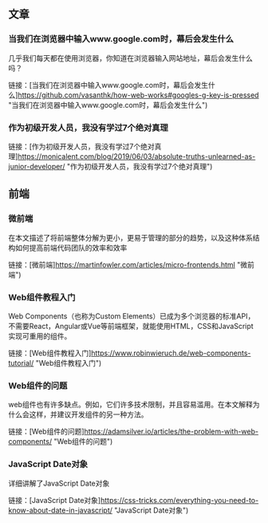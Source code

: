 ## 文章

### 当我们在浏览器中输入www.google.com时，幕后会发生什么

几乎我们每天都在使用浏览器，你知道在浏览器输入网站地址，幕后会发生什么吗？

链接：[当我们在浏览器中输入www.google.com时，幕后会发生什么]https://github.com/vasanthk/how-web-works#googles-g-key-is-pressed "当我们在浏览器中输入www.google.com时，幕后会发生什么")

### 作为初级开发人员，我没有学过7个绝对真理

链接：[作为初级开发人员，我没有学过7个绝对真理]https://monicalent.com/blog/2019/06/03/absolute-truths-unlearned-as-junior-developer/ "作为初级开发人员，我没有学过7个绝对真理")

## 前端

### 微前端

在本文描述了将前端整体分解为更小，更易于管理的部分的趋势，以及这种体系结构如何提高前端代码团队的效率和效率

链接：[微前端]https://martinfowler.com/articles/micro-frontends.html "微前端")

### Web组件教程入门

Web Components（也称为Custom Elements）已成为多个浏览器的标准API，不需要React，Angular或Vue等前端框架，就能使用HTML，CSS和JavaScript实现可重用的组件。

链接：[Web组件教程入门]https://www.robinwieruch.de/web-components-tutorial/ "Web组件教程入门")

### Web组件的问题

web组件也有许多缺点。例如，它们许多技术限制，并且容易滥用。在本文解释为什么会这样，并建议开发组件的另一种方法。

链接：[Web组件的问题]https://adamsilver.io/articles/the-problem-with-web-components/ "Web组件的问题")

### JavaScript Date对象

详细讲解了JavaScript Date对象

链接：[JavaScript Date对象]https://css-tricks.com/everything-you-need-to-know-about-date-in-javascript/ "JavaScript Date对象")